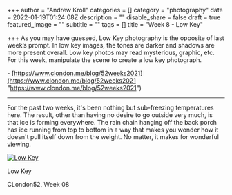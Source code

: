 +++
author = "Andrew Kroll"
categories = []
category = "photography"
date = 2022-01-19T01:24:08Z
description = ""
disable_share = false
draft = true
featured_image = ""
subtitle = ""
tags = []
title = "Week 8 - Low Key"

+++
As you may have guessed, Low Key photography is the opposite of last week’s prompt. In low key images, the tones are darker and shadows are more present overall. Low key photos may read mysterious, graphic, etc. For this week, manipulate the scene to create a low key photograph.

\- [https://www.clondon.me/blog/52weeks2021](https://www.clondon.me/blog/52weeks2021 "https://www.clondon.me/blog/52weeks2021")

***

For the past two weeks, it's been nothing but sub-freezing temperatures here. The result, other than having no desire to go outside very much, is that ice is forming everywhere. The rain chain hanging off the back porch has ice running from top to bottom in a way that makes you wonder how it doesn't pull itself down from the weight. No matter, it makes for wonderful viewing.

[![Low Key](https://photos.smugmug.com/C-London-52-2021/Challenge-Pictures/i-djptbwf/0/0758b489/X4/313A0126-X4.jpg)](https://www.krolla.net/C-London-52-2021/Challenge-Pictures/i-djptbwf)

Low Key

CLondon52, Week 08
